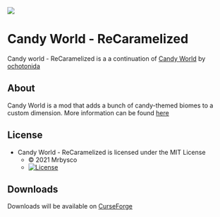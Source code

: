 [![](http://cf.way2muchnoise.eu/versions/531645_latest.svg)](https://www.curseforge.com/minecraft/mc-mods/candy-world-recaramelized)
# Candy World - ReCaramelized #
Candy world - ReCaramelized is a a continuation of [Candy World](https://github.com/ochotonida/candymod) by [ochotonida](https://github.com/ochotonida)

## About ##
Candy World is a mod that adds a bunch of candy-themed biomes to a custom dimension. More information can be found [here](https://www.curseforge.com/minecraft/mc-mods/candy-world-recaramelized)

## License ##
* Candy World - ReCaramelized is licensed under the MIT License
    - © 2021 Mrbysco
    - [![License](https://img.shields.io/badge/License-MIT-red.svg?style=flat)](http://opensource.org/licenses/MIT)


## Downloads ##
Downloads will be available on [CurseForge](https://www.curseforge.com/minecraft/mc-mods/candy-world-recaramelized)